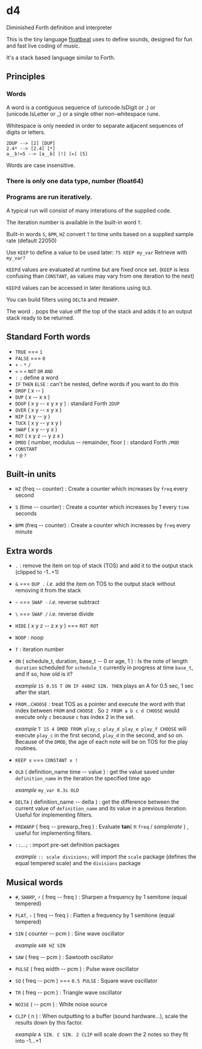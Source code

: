 # d4
Diminished Forth definition and interpreter

This is the tiny language [floatbeat](http://github.com/colourcountry/floatbeat) uses to define sounds, designed for 
fun and fast live coding of music.

It's a stack based language similar to Forth.

## Principles

### Words

A word is a contiguous sequence of (unicode.IsDigit or .) or (unicode.IsLetter or _) or a single other non-whitespace rune.

Whitespace is only needed in order to separate adjacent sequences of digits or letters.

    2DUP --> [2] [DUP]
    2.4* --> [2.4] [*]
    a__b!=5 --> [a__b] [!] [=] [5]

Words are case insensitive.

### There is only one data type, number (float64)

### Programs are run iteratively.

A typical run will consist of many interations of the supplied code.

The iteration number is available in the built-in word `T`.

Built-in words `S`, `BPM`, `HZ` convert `T` to time units based
on a supplied sample rate (default 22050)

Use `KEEP` to define a value to be used later: `75 KEEP my_var` Retrieve with `my_var?`

`KEEP`d values are evaluated at runtime but are fixed once set.
(`KEEP` is less confusing than `CONSTANT`, as values may vary from one iteration to the next)

`KEEP`d values can be accessed in later iterations using `OLD`.

You can build filters using `DELTA` and `PREWARP`.

The word `.` pops the value off the top of the stack and adds it to an output stack ready to be returned.

## Standard Forth words

* `TRUE` === `1`
* `FALSE` === `0`
* `+` `-` `*` `/`
* `=` `>` `<` `NOT` `OR` `AND`
* `:` `;` define a word
* `IF` `THEN` `ELSE` : can't be nested, define words if you want to do this
* `DROP` ( x -- )
* `DUP` ( x -- x x )
* `DDUP` ( x y -- x y x y ) : standard Forth `2DUP`
* `OVER` ( x y -- x y x )
* `NIP` ( x y -- y )
* `TUCK` ( x y -- y x y )
* `SWAP` ( x y -- y x )
* `ROT` ( x y z -- y z x )
* `DMOD` ( number, modulus -- remainder, floor ) : standard Forth `/MOD`
* `CONSTANT`
* `!` `@` `?`

## Built-in units

* `HZ` (freq -- counter) : Create a counter which increases by `freq` every second

* `S` (time -- counter) : Create a counter which increases by 1 every `time` seconds

* `BPM` (freq -- counter) : Create a counter which increases by `freq` every minute

## Extra words

* `.` : remove the item on top of stack (TOS) and add it to the output stack (clipped to -1..+1)

* `&` === `DUP .` *i.e.* add the item on TOS to the output stack without removing it from the stack

* `~` === `SWAP -` *i.e.* reverse subtract

* `\` === `SWAP /` *i.e.* reverse divide

* `HIDE` ( x y z -- z x y ) === `ROT ROT`

* `NOOP` : noop

* `T` : iteration number

* `ON` ( schedule_t, duration, base_t -- 0 or age, 1 ) : Is the note of length `duration` scheduled for `schedule_t` currently in progress at time `base_t`, and if so, how old is it?

    _example_ `1S 0.5S T ON IF 440HZ SIN. THEN` plays an A for 0.5 sec, 1 sec after the start.

* `FROM`...`CHOOSE` : treat TOS as a pointer and execute the word with that index between `FROM` and `CHOOSE` . So `2 FROM a b c d CHOOSE` would execute only `c` because `c` has index 2 in the set.

    _example_ `T 1S 4 DMOD FROM play_c play_d play_e play_f CHOOSE` will execute `play_c` in the first second, `play_d` in the second, and so on. Because of the `DMOD`, the age of each note will be on TOS for the play routines.

* `KEEP x` === `CONSTANT x !`

* `OLD` ( definition_name time -- value ) : get the value saved under `definition_name` in the iteration the specified time ago

    _example_ `my_var 0.3s OLD`

* `DELTA` ( definition_name -- delta ) : get the difference between the current value of `definition_name` and its value in a previous iteration. Useful for implementing filters.

* `PREWARP` ( freq -- prewarp_freq ) : Evaluate **tan**( π `freq` / *samplerate* ) , useful for implementing filters.


* `::`...`;` : import pre-set definition packages

    _example_ `:: scale divisions;` will import the `scale` package (defines the equal tempered scale)
    and the `divisions` package

## Musical words

* `#`, `SHARP`, `♯` ( freq -- freq ) : Sharpen a frequency by 1 semitone (equal tempered)

* `FLAT`, `♭` ( freq -- freq ) : Flatten a frequency by 1 semitone (equal tempered)

* `SIN` ( counter -- pcm ) : Sine wave oscillator

    _example_ `440 HZ SIN`

* `SAW` ( freq -- pcm ) : Sawtooth oscillator

* `PULSE` ( freq width -- pcm ) : Pulse wave oscillator

* `SQ` ( freq -- pcm ) === `0.5 PULSE` : Square wave oscillator

* `TR` ( freq -- pcm ) : Triangle wave oscillator

* `NOISE` ( -- pcm ) : White noise source

* `CLIP` ( n ) : When outputting to a buffer (sound hardware...), scale the results down by this factor.

    _example_ `A SIN. C SIN. 2 CLIP` will scale down the 2 notes so they fit into -1...+1

